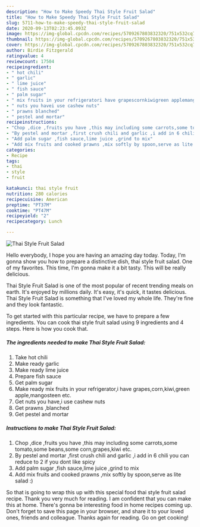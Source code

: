 ```yaml
---
description: "How to Make Speedy Thai Style Fruit Salad"
title: "How to Make Speedy Thai Style Fruit Salad"
slug: 5711-how-to-make-speedy-thai-style-fruit-salad
date: 2020-09-13T02:23:45.093Z
image: https://img-global.cpcdn.com/recipes/5709267803832320/751x532cq70/thai-style-fruit-salad-recipe-main-photo.jpg
thumbnail: https://img-global.cpcdn.com/recipes/5709267803832320/751x532cq70/thai-style-fruit-salad-recipe-main-photo.jpg
cover: https://img-global.cpcdn.com/recipes/5709267803832320/751x532cq70/thai-style-fruit-salad-recipe-main-photo.jpg
author: Birdie Fitzgerald
ratingvalue: 4
reviewcount: 17504
recipeingredient:
- " hot chili"
- " garlic"
- " lime juice"
- " fish sauce"
- " palm sugar"
- " mix fruits in your refrigeratori have grapescornkiwigreen applemangosteen etc"
- " nuts you havei use cashew nuts"
- " prawns blanched"
- " pestel and mortar"
recipeinstructions:
- "Chop ,dice ,fruits you have ,this may including some carrots,some tomato,some beans,some corn,grapes,kiwi etc."
- "By pestel and mortar ,first crush chili and garlic ,i add in 6 chili you can reduce to 2 if you dont like spicy"
- "Add palm sugar ,fish sauce,lime juice ,grind to mix"
- "Add mix fruits and cooked prawns ,mix softly by spoon,serve as lite salad :)"
categories:
- Recipe
tags:
- thai
- style
- fruit

katakunci: thai style fruit 
nutrition: 280 calories
recipecuisine: American
preptime: "PT37M"
cooktime: "PT47M"
recipeyield: "2"
recipecategory: Lunch

---
```



![Thai Style Fruit Salad](https://img-global.cpcdn.com/recipes/5709267803832320/751x532cq70/thai-style-fruit-salad-recipe-main-photo.jpg)

Hello everybody, I hope you are having an amazing day today. Today, I'm gonna show you how to prepare a distinctive dish, thai style fruit salad. One of my favorites. This time, I'm gonna make it a bit tasty. This will be really delicious.



Thai Style Fruit Salad is one of the most popular of recent trending meals on earth. It's enjoyed by millions daily. It's easy, it's quick, it tastes delicious. Thai Style Fruit Salad is something that I've loved my whole life. They're fine and they look fantastic.


To get started with this particular recipe, we have to prepare a few ingredients. You can cook thai style fruit salad using 9 ingredients and 4 steps. Here is how you cook that.

<!--inarticleads1-->

##### The ingredients needed to make Thai Style Fruit Salad:

1. Take  hot chili
1. Make ready  garlic
1. Make ready  lime juice
1. Prepare  fish sauce
1. Get  palm sugar
1. Make ready  mix fruits in your refrigerator,i have grapes,corn,kiwi,green apple,mangosteen etc.
1. Get  nuts you have,i use cashew nuts
1. Get  prawns ,blanched
1. Get  pestel and mortar




<!--inarticleads2-->

##### Instructions to make Thai Style Fruit Salad:

1. Chop ,dice ,fruits you have ,this may including some carrots,some tomato,some beans,some corn,grapes,kiwi etc.
1. By pestel and mortar ,first crush chili and garlic ,i add in 6 chili you can reduce to 2 if you dont like spicy
1. Add palm sugar ,fish sauce,lime juice ,grind to mix
1. Add mix fruits and cooked prawns ,mix softly by spoon,serve as lite salad :)




So that is going to wrap this up with this special food thai style fruit salad recipe. Thank you very much for reading. I am confident that you can make this at home. There's gonna be interesting food in home recipes coming up. Don't forget to save this page in your browser, and share it to your loved ones, friends and colleague. Thanks again for reading. Go on get cooking!
